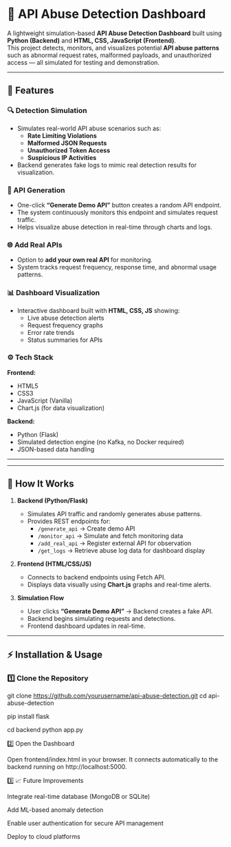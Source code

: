 # 🧠 API Abuse Detection Dashboard

A lightweight simulation-based **API Abuse Detection Dashboard** built using **Python (Backend)** and **HTML, CSS, JavaScript (Frontend)**.  
This project detects, monitors, and visualizes potential **API abuse patterns** such as abnormal request rates, malformed payloads, and unauthorized access — all simulated for testing and demonstration.

---

## 🚀 Features

### 🔍 Detection Simulation
- Simulates real-world API abuse scenarios such as:
  - **Rate Limiting Violations**
  - **Malformed JSON Requests**
  - **Unauthorized Token Access**
  - **Suspicious IP Activities**
- Backend generates fake logs to mimic real detection results for visualization.

### 🧪 API Generation
- One-click **“Generate Demo API”** button creates a random API endpoint.
- The system continuously monitors this endpoint and simulates request traffic.
- Helps visualize abuse detection in real-time through charts and logs.

### 🌐 Add Real APIs
- Option to **add your own real API** for monitoring.
- System tracks request frequency, response time, and abnormal usage patterns.

### 📊 Dashboard Visualization
- Interactive dashboard built with **HTML, CSS, JS** showing:
  - Live abuse detection alerts
  - Request frequency graphs
  - Error rate trends
  - Status summaries for APIs

### ⚙️ Tech Stack
**Frontend:**
- HTML5  
- CSS3  
- JavaScript (Vanilla)  
- Chart.js (for data visualization)

**Backend:**
- Python (Flask)  
- Simulated detection engine (no Kafka, no Docker required)  
- JSON-based data handling

---

---

## 🧩 How It Works

1. **Backend (Python/Flask)**
   - Simulates API traffic and randomly generates abuse patterns.
   - Provides REST endpoints for:
     - `/generate_api` → Create demo API
     - `/monitor_api` → Simulate and fetch monitoring data
     - `/add_real_api` → Register external API for observation
     - `/get_logs` → Retrieve abuse log data for dashboard display

2. **Frontend (HTML/CSS/JS)**
   - Connects to backend endpoints using Fetch API.
   - Displays data visually using **Chart.js** graphs and real-time alerts.

3. **Simulation Flow**
   - User clicks **“Generate Demo API”** → Backend creates a fake API.
   - Backend begins simulating requests and detections.
   - Frontend dashboard updates in real-time.

---

## ⚡ Installation & Usage

### 1️⃣ Clone the Repository

git clone https://github.com/yourusername/api-abuse-detection.git
cd api-abuse-detection

pip install flask

cd backend
python app.py


2️⃣ Open the Dashboard

Open frontend/index.html in your browser.
It connects automatically to the backend running on http://localhost:5000.

3️⃣ 📈 Future Improvements

Integrate real-time database (MongoDB or SQLite)

Add ML-based anomaly detection

Enable user authentication for secure API management

Deploy to cloud platforms
